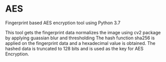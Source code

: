 # AES
Fingerprint based AES encryption tool using Python 3.7

This tool gets the fingerprint data normalizes the image using cv2 package by applying guassian blur and thresholding
The hash function sha256 is applied on the fingerprint data and a hexadecimal value is obtained.
The hashed data is truncated to 128 bits and is used as the key for AES Encryption.

